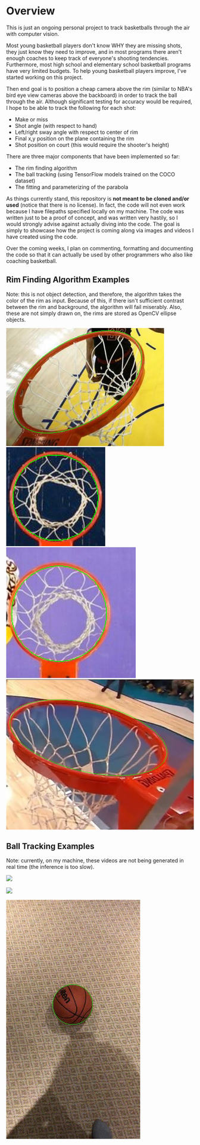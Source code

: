 # Overview 

This is just an ongoing personal project to track basketballs through the air with computer vision. 

Most young basketball players don't know WHY they are missing shots, they just know they need to improve, and in most programs there aren't enough coaches to keep track of everyone's shooting tendencies. Furthermore, most high school and elementary school basketball programs have very limited budgets. To help young basketball players improve, I've started working on this project. 

Then end goal is to position a cheap camera above the rim (similar to NBA's bird eye view cameras above the backboard) in order to track the ball through the air. Although significant testing for accuracy would be required, I hope to be able to track the following for each shot:
- Make or miss
- Shot angle (with respect to hand)
- Left/right sway angle with respect to center of rim
- Final x,y position on the plane containing the rim
- Shot position on court (this would require the shooter's height)

There are three major components that have been implemented so far:
- The rim finding algorithm
- The ball tracking (using TensorFlow models trained on the COCO dataset)
- The fitting and parameterizing of the parabola

As things currently stand, this repository is **not meant to be cloned and/or used** (notice that there is no license). In fact, the code will not even work because I have filepaths specified locally on my machine. The code was written just to be a proof of concept, and was written very hastily, so I would strongly advise against actually diving into the code. The goal is simply to showcase how the project is coming along via images and videos I have created using the code. 

Over the coming weeks, I plan on commenting, formatting and documenting the code so that it can actually be used by other programmers who also like coaching basketball.

## Rim Finding Algorithm Examples

Note: this is not object detection, and therefore, the algorithm takes the color of the rim as input. Because of this, if there isn't sufficient contrast between the rim and background, the algorithm will fail miserably. Also, these are not simply drawn on, the rims are stored as OpenCV ellipse objects.

![](visuals/rim_detection/Figure_1.png)
![](visuals/rim_detection/rim2.png)
![](visuals/rim_detection/rim3.png)
![](visuals/rim_detection/rim1.png)


## Ball Tracking Examples

Note: currently, on my machine, these videos are not being generated in real time (the inference is too slow). 

![](visuals/ball_tracking/slowmo.gif)

![](visuals/ball_tracking/fast_roll.gif)

![](visuals/ball_tracking/stationnary.gif)
